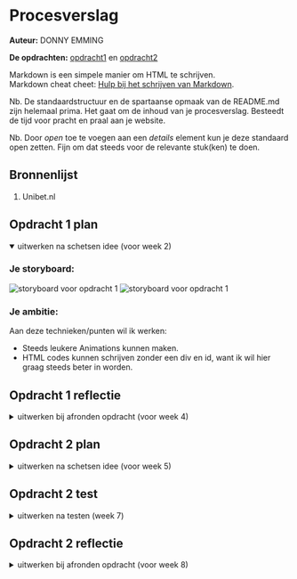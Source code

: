# Procesverslag
**Auteur:** DONNY EMMING

**De opdrachten:** [opdracht1](opdracht1/animation.html) en [opdracht2](opdracht2/index.html)


Markdown is een simpele manier om HTML te schrijven.  
Markdown cheat cheet: [Hulp bij het schrijven van Markdown](https://github.com/adam-p/markdown-here/wiki/Markdown-Cheatsheet).

Nb. De standaardstructuur en de spartaanse opmaak van de README.md zijn helemaal prima. Het gaat om de inhoud van je procesverslag. Besteedt de tijd voor pracht en praal aan je website.

Nb. Door *open* toe te voegen aan een *details* element kun je deze standaard open zetten. Fijn om dat steeds voor de relevante stuk(ken) te doen.



## Bronnenlijst
  1. Unibet.nl


## Opdracht 1 plan

<details open>
  <summary>uitwerken na schetsen idee (voor week 2)</summary>


  ### Je storyboard:
  <img src="https://github.com/D0N09/FFD/assets/112881062/cc04f317-44a3-44ba-bab3-549d42b3617d" width="200px" alt="storyboard voor opdracht 1">
  <img src="https://github.com/D0N09/FFD/assets/112881062/98c86596-07f8-49f5-a971-fc8b62380084" width="200px" alt="storyboard voor opdracht 1">

  
  ### Je ambitie: 
  Aan deze technieken/punten wil ik werken:
  - Steeds leukere Animations kunnen maken.
  - HTML codes kunnen schrijven zonder een div en id, want ik wil hier graag steeds beter in worden.
 
</details>



## Opdracht 1 reflectie

<details>
  <summary>uitwerken bij afronden opdracht (voor week 4)</summary>


  ### Je uitkomst - karakteristiek screenshot(s):
  <img width="420" alt="unibet" src="https://github.com/D0N09/FFD/assets/112881062/68b89b69-07cd-4800-89e9-603b7d494f80" alt="versie 1">
  <img width="570" alt="image" src="https://github.com/D0N09/FFD/assets/112881062/81ca8941-4e6e-4fcc-986a-c3def81fd27e" alt="versie 2">
  linker is versie 1 en de rechter is versie 2 (eind resultaat)



  ### Dit ging goed/Heb ik geleerd: 
  Ik vond werken met css heel leuk om te doen en het ging voor mij gevoel best goed, 
  ondanks ik niet heel goed ben met programmeren vind ik dat dit een mooi resultaat is.

  Als feedback kreeg ik dat mijn animatie nog niet responsive was, de animatie maar 1x afspeelde en ik
  alle spans in één keer kan aanroepen omdat zij dezelfde style hebben. Deze verbeterpunten heb ik
  verbeterd en is mijn gelukkig goed verlopen.

  Wat ik heb geleerd is vooral dat je niet moet opgeven met code schrijven, ik liep vaak tegen
  problemen aan en toen had ik er geen zin meer in. Maar door steeds te proberen kwam ik
  uiteindelijk met het resultaat dat ik graag wilde hebben.

  <img width="392" alt="image" src="https://github.com/D0N09/FFD/assets/112881062/36227633-1b7e-41d5-98dc-42584615e8d4">


  ### Dit was lastig/Is niet gelukt:
  Werken met animations vind ik best moeilijk, hoe alles werkt en wat je er allemaal mee kan is mij niet heel bekend.
  Daarom lukte ook niet alles wat ik graag wilde hebben. Ik heb geprobeert om meerdere vakjes te krijgen zodat je elke keer
  een andere uitkomst hebt als je aan de hendel trekt maar daar kwam ik helaas niet uit.

  <img width="149" alt="image" src="https://github.com/D0N09/FFD/assets/112881062/9f52327a-662f-4b7f-bf43-bcd8c8af8575">

</details>



## Opdracht 2 plan

<details>
  <summary>uitwerken na schetsen idee (voor week 5)</summary>


  ### Je ontwerp:
  <img src="https://github.com/D0N09/FFD/assets/112881062/d4e4e820-fff6-46d0-aace-d46c24a4a20d" width="375px" alt="ontwerp opdracht 2">
  <img src="https://github.com/D0N09/FFD/assets/112881062/ee810350-001c-4a6b-bc6c-dff96b1514bf" width="406px" alt="ontwerp opdracht 2">
  <img src="https://github.com/D0N09/FFD/assets/112881062/61db7e7d-41cd-4c9a-b2be-fd2ee14c6ba4" width="108px" alt="ontwerp opdracht 2">

  ### Je ambitie: 
  Aan deze technieken/punten wil ik werken:
  - Goede en nette Javascript codes kunnen schrijven, zoals 

</details>



## Opdracht 2 test

<details>
  <summary>uitwerken na testen (week 7)</summary>

  Neem minimaal 5 bevindingen op:



  ### Bevinding 1:
  Mijn site was niet compleet omdat ik vond dat de style niet helemaal perfect was.

  <img width="240" alt="image" src="https://github.com/D0N09/FFD/assets/112881062/4329027f-14cc-45c2-94dd-d78ed85c46cb">


  #### oplossing:
  Door te kijken naar andere mogelijkheden/oplossingen kon ik mijn werk vergelijken met mijn ideeën.
  Hierdoor kwam ik nieuwe manieren tegen die mij hielpen een beter beeld te krijgen op mijn werk.



  ### Bevinding 2:
  Ik miste een animatie in mijn site. 

  #### oplossing:
  Beschrijving hoe je het hebt hebt opgelost of als het niet gelukt is hoe je het zou oplossen (tekst en afbeeding(en)).



  ### Bevinding 3:
  ...
</details>



## Opdracht 2 reflectie

<details>
  <summary>uitwerken bij afronden opdracht (voor week 8)</summary>

  ### Je uitkomst - karakteristiek screenshot(s):
  <img src="readme-images/dummy-plaatje.svg" width="375px" alt="uitkomst opdracht 2">


  ### Dit ging goed/Heb ik geleerd: 
  Korte omschrijving met plaatje(s)

  <img src="readme-images/dummy-plaatje.svg" width="375px" alt="top">


  ### Dit was lastig/Is niet gelukt:
  Korte omschrijving met plaatje(s)

  <img src="readme-images/dummy-plaatje.svg" width="375px" alt="bummer">
</details>
